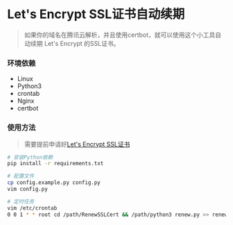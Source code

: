 # Let's Encrypt SSL证书自动续期

> 如果你的域名在腾讯云解析，并且使用certbot，就可以使用这个小工具自动续期 Let's Encrypt 的SSL证书。

### 环境依赖
 - Linux
 - Python3
 - crontab
 - Nginx
 - certbot

### 使用方法
> 需要提前申请好[Let's Encrypt SSL证书](./SSLCertificate.md)
```bash
# 安装Python依赖
pip install -r requirements.txt

# 配置文件
cp config.example.py config.py
vim config.py

# 定时任务
vim /etc/crontab
0 0 1 * * root cd /path/RenewSSLCert && /path/python3 renew.py >> renew.log
```
